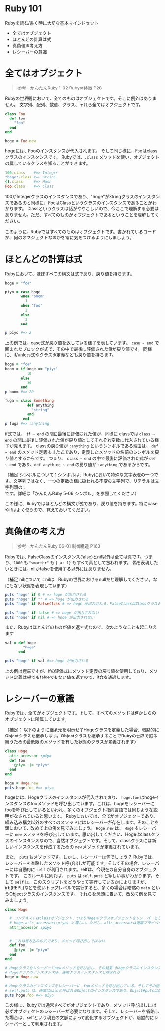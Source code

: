 Ruby 101
===

Rubyを読む/書く時に大切な基本マインドセット

- 全てはオブジェクト
- ほとんどの計算は式
- 真偽値の考え方
- レシーバーの意識


# 全てはオブジェクト　

> 参考：かんたんRuby 1-02 Rubyの特徴 P28

Rubyの世界観において、全てのものはオブジェクトです。そこに例外はありません。
文字列、配列、数値、クラス、それら全てはオブジェクトです。

```ruby
class Foo
  def foo
    "foo"
  end
end

hoge = Foo.new
```

hogeには、Fooのインスタンスが代入されます。 そして同じ様に、Fooはclassクラスのインスタンスです。
Rubyでは、`.class` メソッドを使い、オブジェクトの属しているクラスを知ることができます。

```ruby
100.class    #=> Integer
"hoge".class #=> String
{}.class     #=> Hash
Foo.class    #=> Class
```

100がIntegerクラスのインスタンスであり、"hoge"がStringクラスのインスタンスであるのと同様に、FooはClassというクラスのインスタンスであることがわかります。
Classというクラスは話がややこしいので、今ここで理解する必要はありません。ただ、すべてのものがオブジェクトであるということを理解してください。

このように、Rubyではすべてのものはオブジェクトです。書かれているコードが、何のオブジェクトなのかを常に気をつけるようにしましょう。

# ほとんどの計算は式

Rubyにおいて、ほぼすべての構文は式であり、戻り値を持ちます。

```ruby
hoge = "foo"

piyo = case hoge
       when "boom"
         1
       when "foo"
         2
       else
         3
       end

p piyo #=> 2
```

上の例では、case式が戻り値を返している様子を表しています。 `case ~ end` で囲まれたブロックが式で、その中で最後に評価された値が戻り値です。
同様に、if/unless式やクラスの定義なども戻り値を持ちます。

```ruby
hoge = "foo"
boom = if hoge == "piyo"
          10
       else
          20
       end
p boom #=> 20

fuga = class Something
          def anything
            "string"
          end
        end
p fuga #=> :anything
```

if式では、 `if ~ end` の間に最後に評価された値が、同様に classでは `class ~ end` の間に最後に評価された値が戻り値としてそれぞれ変数に代入されている様子が見えます。
classの戻り値が `:anything` というシンボルである理由は、 `def ~ end` のメソッド定義もまた式であり、定義したメソッドの名前のシンボルを戻り値とするからです。
つまり、 `class ~ end` の中で最後に評価された式が `def ~ end` であり、`def anything ~ end` の戻り値が `:anything` であるからです。

（補足 シンボルについて：シンボルは、Rubyにおいて特殊な文字表現の一つです。文字列ではなく、一つの定数の様に扱われる不変の文字列で、リテラルは文字列頭の `:` です。詳細は「かんたんRuby 5-06 シンボル」を参照してください）

この様に、Rubyではほとんどの構文が式であり、戻り値を持ちます。特にcaseやifはよく使うので、覚えておいてください。

# 真偽値の考え方

> 参考：かんたんRuby 06-01 制御構造 P163

Rubyでは、FalseClassのインスタンス(false)とnil以外は全ては真です。つまり、`1000` も `"smarthr"` も `{ a: 1}`  もすべて真として扱われます。
偽を表現したいときには、nilかfalseを使用する以外にはありません。

（補足 nilについて：nilは、Rubyの世界におけるnullだと理解してください。なにもない状態を表現しています）

```ruby
puts "hoge" if 0 # => hoge が出力される
puts "hoge" if "" # => hoge が出力される
puts "hoge" if FalseClass # => hoge が出力される、FalseClassはClassクラスのオブジェクトなので、falseでもnilでもない

puts "hoge" if false # => hoge が出力されない
puts "hoge" if nil # => hoge が出力されない
```

また、Rubyはほとんどのものが値を返す式なので、次のようなことも起こりえます

```ruby
val = def hoge
        "hoge"
      end

puts "hoge" if val #=> hoge が出力される
```

上の例は極端ですが、ifの評価式にメソッド定義の戻り値を使用しており、メソッド定義はnilでもfalseでもない値を返すので、if文を通過します。

# レシーバーの意識

Rubyでは、全てがオブジェクトです。そして、すべてのメソッドは何かしらのオブジェクトに所属しています。

（補足： 以下のように継承元を明示せずHogeクラスを定義した場合、暗黙的にObjectクラスを継承します。Objectクラスを継承することでRubyの世界で振る舞うための最低限のメソッドを有した状態のクラスが定義されます）

```ruby
class Hoge
  attr_accessor :piyo
  def foo
    @piyo ||= "piyo"
  end
end

hoge = Hoge.new
puts hoge.foo #=> piyo
```

hogeには、Hogeクラスのインスタンスが代入されており、 `hoge.foo` はhogeインスタンスのfooメソッドを呼び出しています。これは、hogeをレシーバーにfooを呼び出しているといわれ、多くのオブジェクト指向言語では同じような説明がなされていると思います。
Rubyにおいては、全てがオブジェクトであり、組み込み構文以外のすべてのメソッドにはレシーバーが存在します。そのことを頭において、改めて上の例を見てみましょう。
`Hoge.new` は、 `Hoge` をレシーバーに `new` メソッドを呼び出しています。思い出してください、Hogeはclassクラスのインスタンスなので、当然オブジェクトです。そして、classクラスには新しいインスタンスを作成するための `new` メソッドが定義されています。

また、 `puts` もメソッドです。しかし、レシーバーは何でしょう？
Rubyでは、レシーバーを省略したメソッド呼び出しが可能です。そしてその場合、レシーバーには自動的に `self` が利用されます。selfは、今現在の自分自身のオブジェクトです。
このルールに則れば、 `puts` は `self.puts` と等しい事がわかります。そして `self` は、このスクリプトをどうやって実行しているかによりますが、irb(REPL)などを使いトップレベルで実行すると、多くの場合は暗黙の `main` というObjectクラスのインスタンスです。
それらを念頭に置いて、改めて例を見てみましょう。

```ruby
class Hoge

  # コンテキストはclassオブジェクト、つまりHogeのクラスオブジェクトをレシーバーとしたメソッド呼び出し
  # Hoge.attr_accessor(:piyo) と等しい。ただし、attr_accessorは通常プライベートメソッドなので、Hoge.attr_accesorと書くことはできない
  attr_accessor :piyo 


  # これは組み込みの式であり、メソッド呼び出しではない
  def foo
    @piyo ||= "piyo"
  end
end

# Hogeクラスをレシーバーにnewメソッドを呼び出し、その結果（Hogeクラスのインスタンス）をhogeという変数に代入している
# Hogeクラスのインスタンスは、通常クラスインスタンスと呼ばれる
hoge = Hoge.new

# Hogeクラスのインスタンスをレシーバーに、fooメソッドを呼び出している。そしてその結果を、 self.puts の引数にしている。
# self.puts は、通常はmainと呼ばれるObjectのインスタンスであり、Object#putsは標準出力に引数を出力する
puts hoge.foo #=> piyo
```

この様に、Rubyでは通常すべてがオブジェクトであり、メソッド呼び出しには必ずオブジェクトのレシーバーが必要になります。そして、レシーバーを省略した場合は、selfという現在の文脈によって変化するオブジェクトが、暗黙的にレシーバーとして利用されます。
